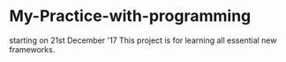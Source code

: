 # My-Practice-with-programming

starting on 21st December '17
This project is for learning all essential new frameworks.
